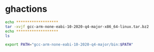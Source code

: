 # ghactions

```sh
echo *******************
tar -xvjf gcc-arm-none-eabi-10-2020-q4-major-x86_64-linux.tar.bz2
echo *******************
ls
```

```sh
export PATH="gcc-arm-none-eabi-10-2020-q4-major/bin:$PATH"
```
